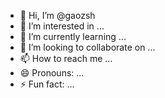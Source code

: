 - 👋 Hi, I’m @gaozsh
- 👀 I’m interested in ...
- 🌱 I’m currently learning ...
- 💞️ I’m looking to collaborate on ...
- 📫 How to reach me ...
- 😄 Pronouns: ...
- ⚡ Fun fact: ...

<!---
gaozsh/gaozsh is a ✨ special ✨ repository because its `README.md` (this file) appears on your GitHub profile.
You can click the Preview link to take a look at your changes.
--->

